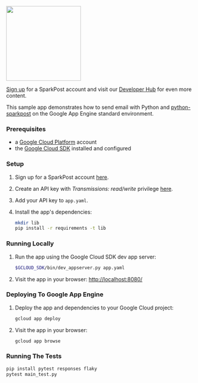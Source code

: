 <a href="https://www.sparkpost.com"><img src="https://www.sparkpost.com/sites/default/files/attachments/SparkPost_Logo_2-Color_Gray-Orange_RGB.svg" width="200px"/></a>

[Sign up](https://app.sparkpost.com/join?src=Dev-Website&sfdcid=70160000000pqBb) for a SparkPost account and visit our [Developer Hub](https://developers.sparkpost.com) for even more content.

This sample app demonstrates how to send email with Python and [python-sparkpost](https://github.com/SparkPost/python-sparkpost) on the Google App Engine standard environment.

### Prerequisites

 - a [Google Cloud Platform](https://cloud.google.com/) account
 - the [Google Cloud SDK](https://cloud.google.com/sdk/) installed and configured

### Setup

1. Sign up for a SparkPost account [here](https://app.sparkpost.com/join).

1. Create an API key with *Transmissions: read/write* privilege [here](https://app.sparkpost.com/account/credentials).

1. Add your API key to `app.yaml`.

1. Install the app's dependencies:
    ```sh
    mkdir lib
    pip install -r requirements -t lib
    ```

### Running Locally

1. Run the app using the Google Cloud SDK dev app server:
    ```sh
    $GCLOUD_SDK/bin/dev_appserver.py app.yaml
    ```

1. Visit the app in your browser: [http://localhost:8080/](http://localhost:8080/)

### Deploying To Google App Engine

1. Deploy the app and dependencies to your Google Cloud project:
    ```sh
    gcloud app deploy
    ```

1. Visit the app in your browser: 
    ```sh
    gcloud app browse
    ```

### Running The Tests

```sh
pip install pytest responses flaky
pytest main_test.py
```

